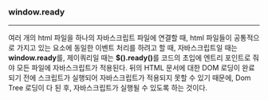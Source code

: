 <h3>window.ready</h3>
<hr>

<p>
    여러 개의 html 파일을 하나의 자바스크립트 파일에 연결할 때, html 파일들이 공통적으로 가지고 있는 요소에 동일한 이벤트 처리를 하려고 할 때, 자바스크립트일 때는 <strong>window.ready</strong>를, 제이쿼리일 때는 <strong>$().ready()</strong>를 코드의 초입에 엔트리 포인트로 줘야 모든 파일에 자바스크립트가 적용된다. 뒤의 HTML 문서에 대한 DOM 로딩이 완료되기 전에 스크립트가 실행되어 자바스크립트가 적용되지 못할 수 있기 때문에, Dom Tree 로딩이 다 된 후, 자바스크립트가 실행될 수 있도록 하는 것이다.
</p>